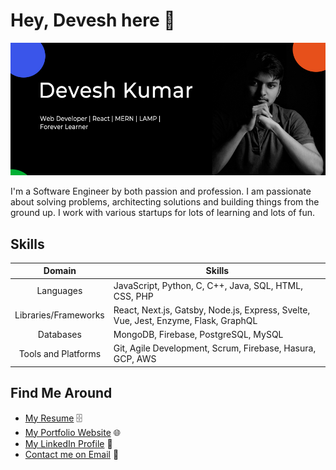 # Hey, Devesh here 👋

![About Me](https://github.com/deve-sh/deve-sh/raw/master/Intro.jpg)

I'm a Software Engineer by both passion and profession. I am passionate about solving problems, architecting solutions and building things from the ground up. I work with various startups for lots of learning and lots of fun.

## Skills

| Domain                 |    Skills   |
| :----:                 | ----------- |
| Languages              | JavaScript, Python, C, C++, Java, SQL, HTML, CSS, PHP |
| Libraries/Frameworks   | React, Next.js, Gatsby, Node.js, Express, Svelte, Vue, Jest, Enzyme, Flask, GraphQL |
| Databases              | MongoDB, Firebase, PostgreSQL, MySQL |
| Tools and Platforms    | Git, Agile Development, Scrum, Firebase, Hasura, GCP, AWS |

## Find Me Around

- [My Resume](https://drive.google.com/file/d/16OkqANJ-37oyEaRWFukzBtX8z8h4DBvN/view?usp=sharing) 🗄
- [My Portfolio Website](https://devesh.tech) 🌐
- [My LinkedIn Profile](https://www.linkedin.com/in/dev-esh/) 🤝
- [Contact me on Email](mailto:contact@devesh.tech) 📨
